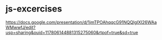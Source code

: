 # js-excercises

https://docs.google.com/presentation/d/1jmTPOAhqqcG91NQQlgIXI26WAaWMwwfJ/edit?usp=sharing&ouid=117806144881315275060&rtpof=true&sd=true
